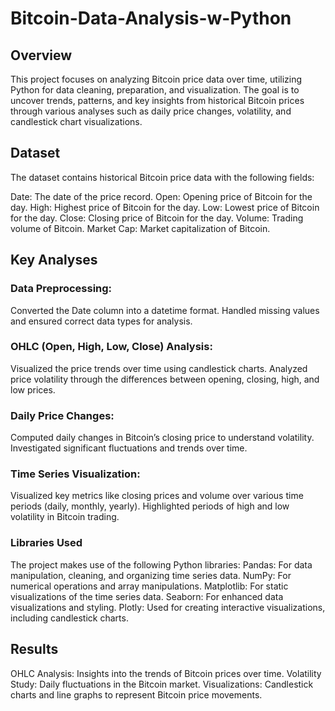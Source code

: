 # Bitcoin-Data-Analysis-w-Python

## Overview
This project focuses on analyzing Bitcoin price data over time, utilizing Python for data cleaning, preparation, and visualization. The goal is to uncover trends, patterns, and key insights from historical Bitcoin prices through various analyses such as daily price changes, volatility, and candlestick chart visualizations.

## Dataset
The dataset contains historical Bitcoin price data with the following fields:

Date: The date of the price record.
Open: Opening price of Bitcoin for the day.
High: Highest price of Bitcoin for the day.
Low: Lowest price of Bitcoin for the day.
Close: Closing price of Bitcoin for the day.
Volume: Trading volume of Bitcoin.
Market Cap: Market capitalization of Bitcoin.

## Key Analyses
### Data Preprocessing:
Converted the Date column into a datetime format.
Handled missing values and ensured correct data types for analysis.

### OHLC (Open, High, Low, Close) Analysis:
Visualized the price trends over time using candlestick charts.
Analyzed price volatility through the differences between opening, closing, high, and low prices.

### Daily Price Changes:
Computed daily changes in Bitcoin’s closing price to understand volatility.
Investigated significant fluctuations and trends over time.

### Time Series Visualization:
Visualized key metrics like closing prices and volume over various time periods (daily, monthly, yearly).
Highlighted periods of high and low volatility in Bitcoin trading.

### Libraries Used
The project makes use of the following Python libraries:
Pandas: For data manipulation, cleaning, and organizing time series data.
NumPy: For numerical operations and array manipulations.
Matplotlib: For static visualizations of the time series data.
Seaborn: For enhanced data visualizations and styling.
Plotly: Used for creating interactive visualizations, including candlestick charts.


## Results
OHLC Analysis: Insights into the trends of Bitcoin prices over time.
Volatility Study: Daily fluctuations in the Bitcoin market.
Visualizations: Candlestick charts and line graphs to represent Bitcoin price movements.
